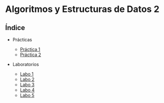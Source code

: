# Algoritmos y Estructuras de Datos 2

## Índice


- Prácticas

  - [Práctica 1](Practicas/Practica1)
  - [Práctica 2](Practicas/Practica2)
  
- Laboratorios

  - [Labo 1](Laboratorios/Labo01)
  - [Labo 2](Laboratorios/Labo02)
  - [Labo 3](Laboratorios/Labo03)
  - [Labo 4](Laboratorios/Labo04)
  - [Labo 5](Laboratorios/Labo05)
